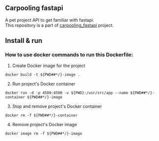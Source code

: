 ## Carpooling fastapi
A pet project API to get familiar with fastapi.  
This repository is a part of [carpooling_fastapi](https://todo.com) project.
## Install & run
### How to use docker commands to run this Dockerfile:
1. Create Docker image for the project
```
docker build -t ${PWD##*/}-image .
```
2. Run project's Docker container
```
docker run -d -p 4500:4500 -v ${PWD}:/usr/src/app --name ${PWD##*/}-container ${PWD##*/}-image
```
3. Stop and remove project's Docker container
```
docker rm -f ${PWD##*/}-container
```
4. Remove project's Docker image
```
docker image rm -f ${PWD##*/}-image
```
